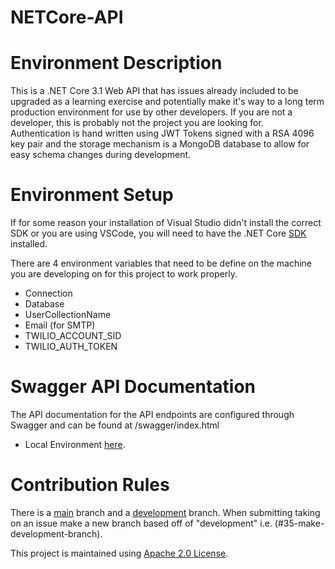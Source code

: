 # NETCore-API

# Environment Description
This is a .NET Core 3.1 Web API that has issues already included to be upgraded as a learning exercise and potentially make it's way to a long term production environment for use by other developers. If you are not a developer, this is probably not the project you are looking for. Authentication is hand written using JWT Tokens signed with a RSA 4096 key pair and the storage mechanism is a MongoDB database to allow for easy schema changes during development.

# Environment Setup
If for some reason your installation of Visual Studio didn't install the correct SDK or you are using VSCode, you will need to have the .NET Core [SDK](https://dotnet.microsoft.com/en-us/download/dotnet/3.1) installed.

There are 4 environment variables that need to be define on the machine you are developing on for this project to work properly. 
  - Connection
  - Database
  - UserCollectionName
  - Email (for SMTP)
  - TWILIO_ACCOUNT_SID
  - TWILIO_AUTH_TOKEN

# Swagger API Documentation
The API documentation for the API endpoints are configured through Swagger and can be found at /swagger/index.html
  - Local Environment [here](https://localhost:44380/swagger/index.html).
  
# Contribution Rules
There is a [main](https://github.com/Encryption-API-Services/NETCore-API) branch and a [development](https://github.com/Encryption-API-Services/NETCore-API/tree/development) branch. When submitting taking on an issue make a new branch based off of "development" i.e. (#35-make-development-branch).

This project is maintained using [Apache 2.0 License](https://github.com/Encryption-API-Services/NETCore-API/blob/main/LICENSE).
